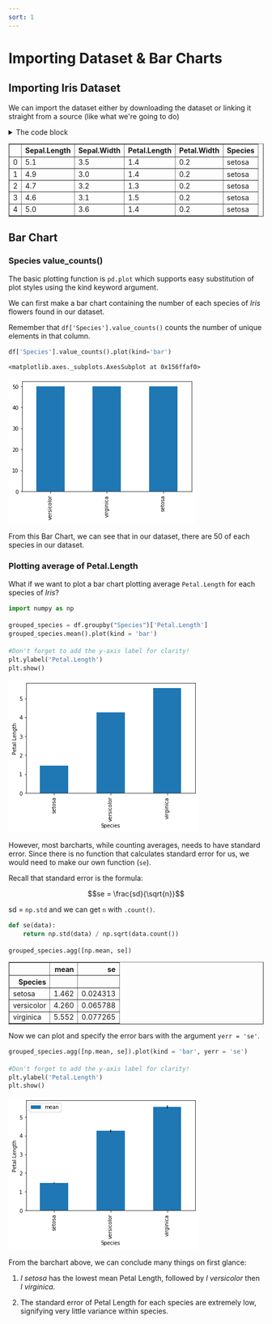 ```yaml
---
sort: 1
---
```


# Importing Dataset & Bar Charts

## Importing Iris Dataset

We can import the dataset either by downloading the dataset or linking it straight from a source (like what we're going to do)

<details>
  <summary>The code block</summary>

  This is the codeblock to do things

  ```python
  import pandas as pd
  import matplotlib.pyplot as plt

  df = pd.read_csv("https://raw.githubusercontent.com/darren1998s/darren1998s.github.io/main/iris.csv")

  #Remember df.head() shows us the first 5 rows of the dataset.
  df.head()
  ```

</details>



<div>
<style scoped>
    .dataframe tbody tr th:only-of-type {
        vertical-align: middle;
    }

    .dataframe tbody tr th {
        vertical-align: top;
    }

    .dataframe thead th {
        text-align: right;
    }
</style>
<table border="1" class="dataframe">
  <thead>
    <tr style="text-align: right;">
      <th></th>
      <th>Sepal.Length</th>
      <th>Sepal.Width</th>
      <th>Petal.Length</th>
      <th>Petal.Width</th>
      <th>Species</th>
    </tr>
  </thead>
  <tbody>
    <tr>
      <td>0</td>
      <td>5.1</td>
      <td>3.5</td>
      <td>1.4</td>
      <td>0.2</td>
      <td>setosa</td>
    </tr>
    <tr>
      <td>1</td>
      <td>4.9</td>
      <td>3.0</td>
      <td>1.4</td>
      <td>0.2</td>
      <td>setosa</td>
    </tr>
    <tr>
      <td>2</td>
      <td>4.7</td>
      <td>3.2</td>
      <td>1.3</td>
      <td>0.2</td>
      <td>setosa</td>
    </tr>
    <tr>
      <td>3</td>
      <td>4.6</td>
      <td>3.1</td>
      <td>1.5</td>
      <td>0.2</td>
      <td>setosa</td>
    </tr>
    <tr>
      <td>4</td>
      <td>5.0</td>
      <td>3.6</td>
      <td>1.4</td>
      <td>0.2</td>
      <td>setosa</td>
    </tr>
  </tbody>
</table>
</div>



## Bar Chart
### Species value_counts()

The basic plotting function is `pd.plot` which supports easy substitution of plot styles using the kind keyword argument.

We can first make a bar chart containing the number of each species of _Iris_ flowers found in our dataset.

Remember that `df['Species'].value_counts()` counts the number of unique elements in that column.


```python
df['Species'].value_counts().plot(kind='bar')
```




    <matplotlib.axes._subplots.AxesSubplot at 0x156ffaf0>




    
![png](https://raw.githubusercontent.com/darren1998s/darren1998s.github.io/main/assets/images/tfi/pandas/exploratory/output_3_1.png)
    


From this Bar Chart, we can see that in our dataset, there are 50 of each species in our dataset.

### Plotting average of Petal.Length

What if we want to plot a bar chart plotting average `Petal.Length` for each species of _Iris_?


```python
import numpy as np

grouped_species = df.groupby("Species")['Petal.Length']
grouped_species.mean().plot(kind = 'bar')

#Don't forget to add the y-axis label for clarity!
plt.ylabel('Petal.Length')
plt.show()
```


    
![png](https://raw.githubusercontent.com/darren1998s/darren1998s.github.io/main/assets/images/tfi/pandas/exploratory/output_5_0.png)
    


However, most barcharts, while counting averages, needs to have standard error. Since there is no function that calculates standard error for us, we would need to make our own function (`se`).

Recall that standard error is the formula:

$$se = \frac{sd}{\sqrt{n}}$$

sd = `np.std` and we can get `n` with `.count()`.


```python
def se(data):
    return np.std(data) / np.sqrt(data.count())

grouped_species.agg([np.mean, se])
```




<div>
<style scoped>
    .dataframe tbody tr th:only-of-type {
        vertical-align: middle;
    }

    .dataframe tbody tr th {
        vertical-align: top;
    }

    .dataframe thead th {
        text-align: right;
    }
</style>
<table border="1" class="dataframe">
  <thead>
    <tr style="text-align: right;">
      <th></th>
      <th>mean</th>
      <th>se</th>
    </tr>
    <tr>
      <th>Species</th>
      <th></th>
      <th></th>
    </tr>
  </thead>
  <tbody>
    <tr>
      <td>setosa</td>
      <td>1.462</td>
      <td>0.024313</td>
    </tr>
    <tr>
      <td>versicolor</td>
      <td>4.260</td>
      <td>0.065788</td>
    </tr>
    <tr>
      <td>virginica</td>
      <td>5.552</td>
      <td>0.077265</td>
    </tr>
  </tbody>
</table>
</div>



Now we can plot and specify the error bars with the argument `yerr = 'se'`.


```python
grouped_species.agg([np.mean, se]).plot(kind = 'bar', yerr = 'se')

#Don't forget to add the y-axis label for clarity!
plt.ylabel('Petal.Length')
plt.show()
```


    
![png](https://raw.githubusercontent.com/darren1998s/darren1998s.github.io/main/assets/images/tfi/pandas/exploratory/output_9_0.png)
    
From the barchart above, we can conclude many things on first glance:

1. _I setosa_ has the lowest mean Petal Length, followed by _I versicolor_ then _I virginica_.

2. The standard error of Petal Length for each species are extremely low, signifying very little variance within species.